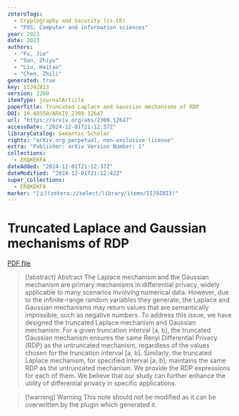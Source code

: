 ```yaml
---
zoteroTags:
  - Cryptography and Security (cs.CR)
  - "FOS: Computer and information sciences"
year: 2023
date: 2023
authors:
  - "Fu, Jie"
  - "Sun, Zhiyu"
  - "Liu, Haitao"
  - "Chen, Zhili"
generated: true
key: IIJ9Z8I3
version: 2260
itemType: journalArticle
paperTitle: Truncated Laplace and Gaussian mechanisms of RDP
DOI: 10.48550/ARXIV.2309.12647
url: "https://arxiv.org/abs/2309.12647"
accessDate: "2024-12-01T21:12:37Z"
libraryCatalog: Semantic Scholar
rights: "arXiv.org perpetual, non-exclusive license"
extra: "Publisher: arXiv Version Number: 1"
collections:
  - ERQKEKFA
dateAdded: "2024-12-01T21:12:37Z"
dateModified: "2024-12-01T21:12:42Z"
super_collections:
  - ERQKEKFA
marker: "[🇿](zotero://select/library/items/IIJ9Z8I3)"
---
```


# Truncated Laplace and Gaussian mechanisms of RDP

[PDF file](/Papers/PDFs/Fu%20et%20al.%202023undefined%20-%20Truncated%20Laplace%20and%20Gaussian%20mechanisms%20of%20RDP.pdf)

> [!abstract] Abstract
> The Laplace mechanism and the Gaussian mechanism are primary mechanisms in differential privacy, widely applicable to many scenarios involving numerical data. However, due to the infinite-range random variables they generate, the Laplace and Gaussian mechanisms may return values that are semantically impossible, such as negative numbers. To address this issue, we have designed the truncated Laplace mechanism and Gaussian mechanism. For a given truncation interval [a, b], the truncated Gaussian mechanism ensures the same Renyi Differential Privacy (RDP) as the untruncated mechanism, regardless of the values chosen for the truncation interval [a, b]. Similarly, the truncated Laplace mechanism, for specified interval [a, b], maintains the same RDP as the untruncated mechanism. We provide the RDP expressions for each of them. We believe that our study can further enhance the utility of differential privacy in specific applications.

>[!warning] Warning
> This note should not be modified as it can be overwritten by the plugin which generated it.

